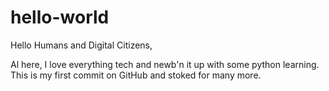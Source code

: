 # hello-world
Hello Humans and Digital Citizens,

Al here, I love everything tech and newb'n it up with some python learning.
This is my first commit on GitHub and stoked for many more.

